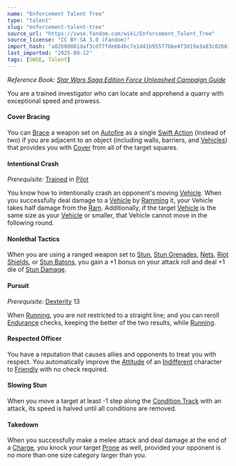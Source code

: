 ```yaml
---
name: "Enforcement Talent Tree"
type: "talent"
slug: "enforcement-talent-tree"
source_url: "https://swse.fandom.com/wiki/Enforcement_Talent_Tree"
source_license: "CC BY-SA 3.0 (Fandom)"
import_hash: "a0260d881daf3cdf7fde664bc7e1d41b95577bbe4f3d19a3a83c02661423b683"
last_imported: "2025-09-12"
tags: [SWSE, Talent]
---
```

*Reference Book: [Star Wars Saga Edition Force Unleashed Campaign Guide](https://swse.fandom.com/wiki/Star_Wars_Saga_Edition_Force_Unleashed_Campaign_Guide)*

You are a trained investigator who can locate and apprehend a quarry with exceptional speed and prowess.

#### **Cover Bracing**
You can [Brace](https://swse.fandom.com/wiki/Brace) a weapon set on [Autofire](https://swse.fandom.com/wiki/Autofire) as a single [Swift Action](https://swse.fandom.com/wiki/Swift_Action) (instead of two) if you are adjacent to an object (including walls, barriers, and [Vehicles](https://swse.fandom.com/wiki/Vehicles)) that provides you with [Cover](https://swse.fandom.com/wiki/Cover) from all of the target squares.

#### **Intentional Crash**
*Prerequisite:* [Trained](https://swse.fandom.com/wiki/Trained) in [Pilot](https://swse.fandom.com/wiki/Pilot)

You know how to intentionally crash an opponent's moving [Vehicle](https://swse.fandom.com/wiki/Vehicle). When you successfully deal damage to a [Vehicle](https://swse.fandom.com/wiki/Vehicle) by [Ramming](https://swse.fandom.com/wiki/Ramming) it, your Vehicle takes half damage from the [Ram](https://swse.fandom.com/wiki/Ram). Additionally, if the target [Vehicle](https://swse.fandom.com/wiki/Vehicle) is the same size as your [Vehicle](https://swse.fandom.com/wiki/Vehicle) or smaller, that Vehicle cannot move in the following round.

#### **Nonlethal Tactics**
When you are using a ranged weapon set to [Stun](https://swse.fandom.com/wiki/Stun), [Stun Grenades](https://swse.fandom.com/wiki/Stun_Grenades), [Nets](https://swse.fandom.com/wiki/Nets), [Riot Shields](https://swse.fandom.com/wiki/Riot_Shields), or [Stun Batons](https://swse.fandom.com/wiki/Stun_Batons), you gain a +1 bonus on your attack roll and deal +1 die of [Stun Damage](https://swse.fandom.com/wiki/Stun_Damage).

#### **Pursuit**
*Prerequisite:* [Dexterity](https://swse.fandom.com/wiki/Dexterity) 13

When [Running](https://swse.fandom.com/wiki/Running), you are not restricted to a straight line; and you can reroll [Endurance](https://swse.fandom.com/wiki/Endurance) checks, keeping the better of the two results, while [Running](https://swse.fandom.com/wiki/Running).

#### **Respected Officer**
You have a reputation that causes allies and opponents to treat you with respect. You automatically improve the [Attitude](https://swse.fandom.com/wiki/Attitude) of an [Indifferent](https://swse.fandom.com/wiki/Indifferent) character to [Friendly](https://swse.fandom.com/wiki/Friendly) with no check required.

#### **Slowing Stun**
When you move a target at least -1 step along the [Condition Track](https://swse.fandom.com/wiki/Condition_Track) with an attack, its speed is halved until all conditions are removed.

#### **Takedown**
When you successfully make a melee attack and deal damage at the end of a [Charge](https://swse.fandom.com/wiki/Charge), you knock your target [Prone](https://swse.fandom.com/wiki/Prone) as well, provided your opponent is no more than one size category larger than you.
